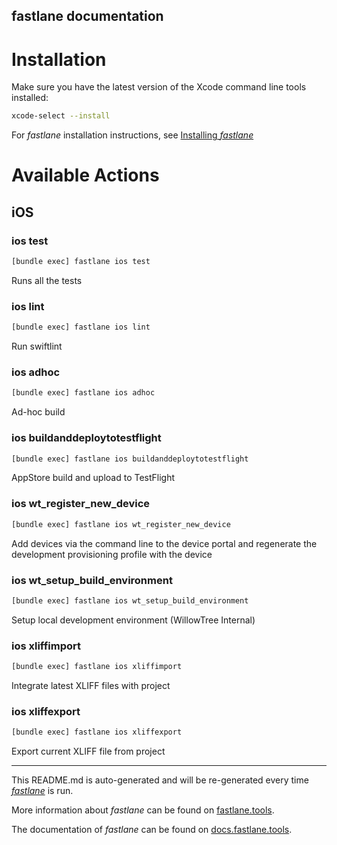 fastlane documentation
----

# Installation

Make sure you have the latest version of the Xcode command line tools installed:

```sh
xcode-select --install
```

For _fastlane_ installation instructions, see [Installing _fastlane_](https://docs.fastlane.tools/#installing-fastlane)

# Available Actions

## iOS

### ios test

```sh
[bundle exec] fastlane ios test
```

Runs all the tests

### ios lint

```sh
[bundle exec] fastlane ios lint
```

Run swiftlint

### ios adhoc

```sh
[bundle exec] fastlane ios adhoc
```

Ad-hoc build

### ios buildanddeploytotestflight

```sh
[bundle exec] fastlane ios buildanddeploytotestflight
```

AppStore build and upload to TestFlight

### ios wt_register_new_device

```sh
[bundle exec] fastlane ios wt_register_new_device
```

Add devices via the command line to the device portal and regenerate the development provisioning profile with the device

### ios wt_setup_build_environment

```sh
[bundle exec] fastlane ios wt_setup_build_environment
```

Setup local development environment (WillowTree Internal)

### ios xliffimport

```sh
[bundle exec] fastlane ios xliffimport
```

Integrate latest XLIFF files with project

### ios xliffexport

```sh
[bundle exec] fastlane ios xliffexport
```

Export current XLIFF file from project

----

This README.md is auto-generated and will be re-generated every time [_fastlane_](https://fastlane.tools) is run.

More information about _fastlane_ can be found on [fastlane.tools](https://fastlane.tools).

The documentation of _fastlane_ can be found on [docs.fastlane.tools](https://docs.fastlane.tools).

